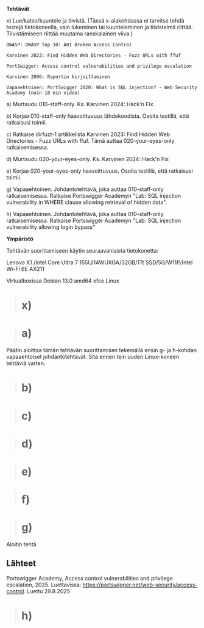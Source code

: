 **Tehtävät**

x) Lue/katso/kuuntele ja tiivistä. (Tässä x-alakohdassa ei tarvitse tehdä testejä tietokoneella, vain lukeminen tai kuunteleminen ja tiivistelmä riittää. Tiivistämiseen riittää muutama ranskalainen viiva.)

    OWASP: OWASP Top 10: A01 Broken Access Control

    Karvinen 2023: Find Hidden Web Directories - Fuzz URLs with ffuf

    PortSwigger: Access control vulnerabilities and privilege escalation

    Karvinen 2006: Raportin kirjoittaminen

    Vapaaehtoinen: PortSwigger 2020: What is SQL injection? - Web Security Academy (noin 10 min video)

a) Murtaudu 010-staff-only. Ks. Karvinen 2024: Hack'n Fix

b) Korjaa 010-staff-only haavoittuvuus lähdekoodista. Osoita testillä, että ratkaisusi toimii.

c) Ratkaise dirfuzt-1 artikkelista Karvinen 2023: Find Hidden Web Directories - Fuzz URLs with ffuf. Tämä auttaa 020-your-eyes-only ratkaisemisessa.

d) Murtaudu 020-your-eyes-only. Ks. Karvinen 2024: Hack'n Fix

e) Korjaa 020-your-eyes-only haavoittuvuus. Osoita testillä, että ratkaisusi toimii.

g) Vapaaehtoinen. Johdantotehtävä, joka auttaa 010-staff-only ratkaisemisessa. Ratkaise Portswigger Academyn "Lab: SQL injection vulnerability in WHERE clause allowing retrieval of hidden data".

h) Vapaaehtoinen. Johdantotehtävä, joka auttaa 010-staff-only ratkaisemisessa. Ratkaise Portswigger Academyn "Lab: SQL injection vulnerability allowing login bypass"

**Ympäristö**

Tehtävän suorittamiseen käytin seuraavanlaista tietokonetta:

Lenovo X1 /Intel Core Ultra 7 155U/14WUXGA/32GB/1Tt SSD/5G/W11P/Intel Wi-Fi 6E AX211

Virtualboxissa Debian 13.0 amd64 xfce Linux

># x)

># a)

Päätin aloittaa tämän tehtävän suorittamisen tekemällä ensin g- ja h-kohdan vapaaehtoiset johdantotehtävät. Sitä ennen tein uuden Linux-koneen tehtäviä varten.



># b)

># c)

># d)

># e)

># f)

># g)

Aloitin tehtä

## Lähteet

Portswigger Academy, Access control vulnerabilities and privilege escalation, 2025. Luettavissa: https://portswigger.net/web-security/access-control. Luettu 29.8.2025

># h)
